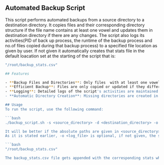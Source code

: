 ## Automated Backup Script

This script performs automated backups from a source directory to a destination directory. It copies files and their corresponding directory structure if the file name contains at least one vowel and updates them in destination directory if there are any changes. The script also logs its activities(PID of back up process, the runtime of the backup process and no.of files copied during that backup process) to a specified file location as given by user. If not given it automatically creates that stats file in the default loacation set at the starting of the script that is:

```bash
"/root/backup_stats.csv"

## Features

- **Backup Files and Directories**: Only files  with at least one vowel in their names are processed.
- **Efficient Backup**: Files are only copied or updated if they differ from the destination.
- **Logging**: Detailed logs of the script's activities are maintained.
- **Automatic Directory Creation**: Missing directories are created in the destination path.

## Usage
To run the script, use the following command:

```bash
./backup_script.sh -s <source_directory> -d <destination_directory> -o <log_file>

It will be better if the absolute paths are given in <source_directory> and <destination_directory> and <log_file>.
As it is stated earlier, -o <log_file> is optional, if not given, the stats will be automatically stored in the file location:

```bash
"/root/backup_stats.csv"

The backup_stats.csv file gets appended with the corresponding stats whenever the script file gets executed.
